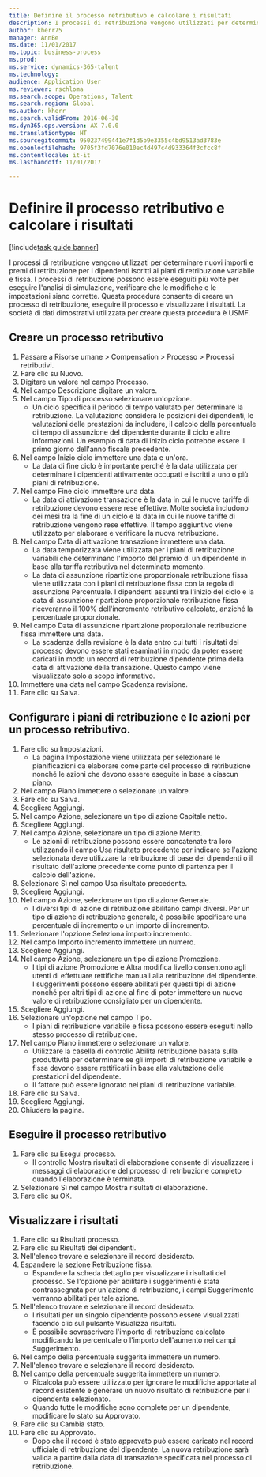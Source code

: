 ```yaml
--- 
title: Definire il processo retributivo e calcolare i risultati
description: I processi di retribuzione vengono utilizzati per determinare nuovi importi e premi di retribuzione per i dipendenti iscritti ai piani di retribuzione variabile e fissa.
author: kherr75
manager: AnnBe
ms.date: 11/01/2017
ms.topic: business-process
ms.prod: 
ms.service: dynamics-365-talent
ms.technology: 
audience: Application User
ms.reviewer: rschloma
ms.search.scope: Operations, Talent
ms.search.region: Global
ms.author: kherr
ms.search.validFrom: 2016-06-30
ms.dyn365.ops.version: AX 7.0.0
ms.translationtype: HT
ms.sourcegitcommit: 950237499441e7f1d5b9e3355c4bd9513ad3783e
ms.openlocfilehash: 9705f3fd7076e010ec4d497c4d933364f3cfcc8f
ms.contentlocale: it-it
ms.lasthandoff: 11/01/2017

---
```

# <a name="define-compensation-process-and-calculate-results"></a>Definire il processo retributivo e calcolare i risultati

[!include[task guide banner](../../includes/task-guide-banner.md)]

I processi di retribuzione vengono utilizzati per determinare nuovi importi e premi di retribuzione per i dipendenti iscritti ai piani di retribuzione variabile e fissa. I processi di retribuzione possono essere eseguiti più volte per eseguire l'analisi di simulazione, verificare che le modifiche e le impostazioni siano corrette. Questa procedura consente di creare un processo di retribuzione, eseguire il processo e visualizzare i risultati. La società di dati dimostrativi utilizzata per creare questa procedura è USMF.


## <a name="create-a-compensation-process"></a>Creare un processo retributivo
1. Passare a Risorse umane > Compensation > Processo > Processi retributivi.
2. Fare clic su Nuovo.
3. Digitare un valore nel campo Processo.
4. Nel campo Descrizione digitare un valore.
5. Nel campo Tipo di processo selezionare un'opzione.
    * Un ciclo specifica il periodo di tempo valutato per determinare la retribuzione. La valutazione considera le posizioni dei dipendenti, le valutazioni delle prestazioni da includere, il calcolo della percentuale di tempo di assunzione del dipendente durante il ciclo e altre informazioni. Un esempio di data di inizio ciclo potrebbe essere il primo giorno dell'anno fiscale precedente.  
6. Nel campo Inizio ciclo immettere una data e un'ora.
    * La data di fine ciclo è importante perché è la data utilizzata per determinare i dipendenti attivamente occupati e iscritti a uno o più piani di retribuzione.  
7. Nel campo Fine ciclo immettere una data.
    * La data di attivazione transazione è la data in cui le nuove tariffe di retribuzione devono essere rese effettive. Molte società includono dei mesi tra la fine di un ciclo e la data in cui le nuove tariffe di retribuzione vengono rese effettive. Il tempo aggiuntivo viene utilizzato per elaborare e verificare la nuova retribuzione.  
8. Nel campo Data di attivazione transazione immettere una data.
    * La data temporizzata viene utilizzata per i piani di retribuzione variabili che determinano l'importo del premio di un dipendente in base alla tariffa retributiva nel determinato momento.  
    * La data di assunzione ripartizione proporzionale retribuzione fissa viene utilizzata con i piani di retribuzione fissa con la regola di assunzione Percentuale.  I dipendenti assunti tra l'inizio del ciclo e la data di assunzione ripartizione proporzionale retribuzione fissa riceveranno il 100% dell'incremento retributivo calcolato, anziché la percentuale proporzionale.  
9. Nel campo Data di assunzione ripartizione proporzionale retribuzione fissa immettere una data.
    * La scadenza della revisione è la data entro cui tutti i risultati del processo devono essere stati esaminati in modo da poter essere caricati in modo un record di retribuzione dipendente prima della data di attivazione della transazione. Questo campo viene visualizzato solo a scopo informativo.  
10. Immettere una data nel campo Scadenza revisione.
11. Fare clic su Salva.

## <a name="setup-the-compensation-plans-and-actions-for-a-compensation-process"></a>Configurare i piani di retribuzione e le azioni per un processo retributivo.
1. Fare clic su Impostazioni.
    * La pagina Impostazione viene utilizzata per selezionare le pianificazioni da elaborare come parte del processo di retribuzione nonché le azioni che devono essere eseguite in base a ciascun piano.  
2. Nel campo Piano immettere o selezionare un valore.
3. Fare clic su Salva.
4. Scegliere Aggiungi.
5. Nel campo Azione, selezionare un tipo di azione Capitale netto.
6. Scegliere Aggiungi.
7. Nel campo Azione, selezionare un tipo di azione Merito.
    * Le azioni di retribuzione possono essere concatenate tra loro utilizzando il campo Usa risultato precedente per indicare se l'azione selezionata deve utilizzare la retribuzione di base dei dipendenti o il risultato dell'azione precedente come punto di partenza per il calcolo dell'azione.  
8. Selezionare Sì nel campo Usa risultato precedente.
9. Scegliere Aggiungi.
10. Nel campo Azione, selezionare un tipo di azione Generale.
    * I diversi tipi di azione di retribuzione abilitano campi diversi. Per un tipo di azione di retribuzione generale, è possibile specificare una percentuale di incremento o un importo di incremento.  
11. Selezionare l'opzione Seleziona importo incremento.
12. Nel campo Importo incremento immettere un numero.
13. Scegliere Aggiungi.
14. Nel campo Azione, selezionare un tipo di azione Promozione.
    * I tipi di azione Promozione e Altra modifica livello consentono agli utenti di effettuare rettifiche manuali alla retribuzione del dipendente. I suggerimenti possono essere abilitati per questi tipi di azione nonché per altri tipi di azione al fine di poter immettere un nuovo valore di retribuzione consigliato per un dipendente.  
15. Scegliere Aggiungi.
16. Selezionare un'opzione nel campo Tipo.
    * I piani di retribuzione variabile e fissa possono essere eseguiti nello stesso processo di retribuzione.  
17. Nel campo Piano immettere o selezionare un valore.
    * Utilizzare la casella di controllo Abilita retribuzione basata sulla produttività per determinare se gli importi di retribuzione variabile e fissa devono essere rettificati in base alla valutazione delle prestazioni del dipendente.  
    * Il fattore può essere ignorato nei piani di retribuzione variabile.  
18. Fare clic su Salva.
19. Scegliere Aggiungi.
20. Chiudere la pagina.

## <a name="run-the-compensation-process"></a>Eseguire il processo retributivo
1. Fare clic su Esegui processo.
    * Il controllo Mostra risultati di elaborazione consente di visualizzare i messaggi di elaborazione del processo di retribuzione completo quando l'elaborazione è terminata.  
2. Selezionare Sì nel campo Mostra risultati di elaborazione.
3. Fare clic su OK.

## <a name="view-the-results"></a>Visualizzare i risultati
1. Fare clic su Risultati processo.
2. Fare clic su Risultati dei dipendenti.
3. Nell'elenco trovare e selezionare il record desiderato.
4. Espandere la sezione Retribuzione fissa.
    * Espandere la scheda dettaglio per visualizzare i risultati del processo. Se l'opzione per abilitare i suggerimenti è stata contrassegnata per un'azione di retribuzione, i campi Suggerimento verranno abilitati per tale azione.  
5. Nell'elenco trovare e selezionare il record desiderato.
    * I risultati per un singolo dipendente possono essere visualizzati facendo clic sul pulsante Visualizza risultati.  
    * È possibile sovrascrivere l'importo di retribuzione calcolato modificando la percentuale o l'importo dell'aumento nei campi Suggerimento.  
6. Nel campo della percentuale suggerita immettere un numero.
7. Nell'elenco trovare e selezionare il record desiderato.
8. Nel campo della percentuale suggerita immettere un numero.
    * Ricalcola può essere utilizzato per ignorare le modifiche apportate al record esistente e generare un nuovo risultato di retribuzione per il dipendente selezionato.  
    * Quando tutte le modifiche sono complete per un dipendente, modificare lo stato su Approvato.  
9. Fare clic su Cambia stato.
10. Fare clic su Approvato.
    * Dopo che il record è stato approvato può essere caricato nel record ufficiale di retribuzione del dipendente. La nuova retribuzione sarà valida a partire dalla data di transazione specificata nel processo di retribuzione.  


